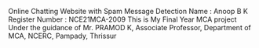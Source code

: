Online Chatting Website with Spam Message Detection
Name : Anoop B K
Register Number : NCE21MCA-2009
This is My Final Year MCA project Under the guidance of  Mr. PRAMOD K, Associate Professor, Department of MCA, NCERC, Pampady, Thrissur

